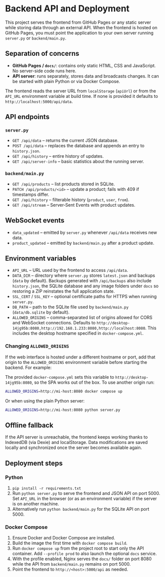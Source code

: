 # Backend API and Deployment

This project serves the frontend from GitHub Pages or any static server while storing data through an external API. When the frontend is hosted on GitHub Pages, you must point the application to your own server running `server.py` or `backend/main.py`.

## Separation of concerns

- **GitHub Pages / `docs/`**: contains only static HTML, CSS and JavaScript. No server-side code runs here.
- **API server**: runs separately, stores data and broadcasts changes. It can be started with plain Python or via Docker Compose.

The frontend reads the server URL from `localStorage` (`apiUrl`) or from the `API_URL` environment variable at build time. If none is provided it defaults to `http://localhost:5000/api/data`.

## API endpoints

### `server.py`

- `GET /api/data` – returns the current JSON database.
- `POST /api/data` – replaces the database and appends an entry to `history.json`.
- `GET /api/history` – entire history of updates.
- `GET /api/server-info` – basic statistics about the running server.

### `backend/main.py`

- `GET /api/products` – list products stored in SQLite.
- `PATCH /api/products/<id>` – update a product; fails with 409 if timestamps differ.
- `GET /api/history` – filterable history (`product`, `user`, `from`).
- `GET /api/stream` – Server‑Sent Events with product updates.

## WebSocket events

- `data_updated` – emitted by `server.py` whenever `/api/data` receives new data.
- `product_updated` – emitted by `backend/main.py` after a product update.

## Environment variables

- `API_URL` – URL used by the frontend to access `/api/data`.
- `DATA_DIR` – directory where `server.py` stores `latest.json` and backups (`data` by default).
  Backups generated with `/api/backups` also include `history.json`, the SQLite
  database and any image folders under `docs` so restoring a ZIP reinstates the
  full application state.
- `SSL_CERT` / `SSL_KEY` – optional certificate paths for HTTPS when running `server.py`.
- `DB_PATH` – path to the SQLite file used by `backend/main.py` (`data/db.sqlite` by default).
- `ALLOWED_ORIGINS` – comma-separated list of origins allowed for CORS and
  WebSocket connections. Defaults to
  `http://desktop-14jg95b:8080,http://192.168.1.233:8080,http://localhost:8080`.
  This includes the desktop hostname specified in `docker-compose.yml`.

### Changing `ALLOWED_ORIGINS`

If the web interface is hosted under a different hostname or port, add that
origin to the `ALLOWED_ORIGINS` environment variable before starting the
backend. For example:

The provided `docker-compose.yml` sets this variable to
`http://desktop-14jg95b:8080`, so the SPA works out of the box. To use another
origin run:

```bash
ALLOWED_ORIGINS=http://mi-host:8080 docker compose up
```

Or when using the plain Python server:

```bash
ALLOWED_ORIGINS=http://mi-host:8080 python server.py
```

## Offline fallback

If the API server is unreachable, the frontend keeps working thanks to IndexedDB (via Dexie) and localStorage. Data modifications are saved locally and synchronized once the server becomes available again.

## Deployment steps

### Python

1. `pip install -r requirements.txt`
2. Run `python server.py` to serve the frontend and JSON API on port 5000.
   Set `API_URL` in the browser (or as an environment variable) if the server is on another machine.
3. Alternatively run `python backend/main.py` for the SQLite API on port 5000.

### Docker Compose

1. Ensure Docker and Docker Compose are installed.
2. Build the image the first time with `docker compose build`.
3. Run `docker compose up` from the project root to start only the API container.
   Add `--profile prod` to also launch the optional `docs` service.
4. With the profile enabled, Nginx serves the `docs/` folder on port 8080 while the API from `backend/main.py` remains on port 5000.
5. Point the frontend to `http://<host>:5000/api` as needed.

